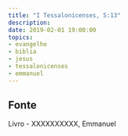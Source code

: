```yaml
---
title: "I Tessalonicenses, 5:13"
description: 
date: 2019-02-01 19:00:00
topics: 
- evangelho
- biblia
- jesus
- tessalonicenses
- emmanuel
---
```




## Fonte
Livro - XXXXXXXXXX, Emmanuel
